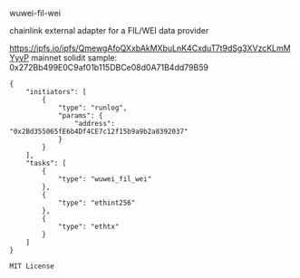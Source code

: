 wuwei-fil-wei

chainlink external adapter for a FIL/WEI data provider

https://ipfs.io/ipfs/QmewgAfoQXxbAkMXbuLnK4CxduT7t9dSg3XVzcKLmMYyvP mainnet solidit sample: 0x272Bb499E0C9af01b115DBCe08d0A71B4dd79B59

``` 
{
	"initiators": [
		{
			"type": "runlog",
			"params": {
				"address": "0x2Bd355065fE6b4Df4CE7c12f15b9a9b2a8392037"
			}
		}
	],
	"tasks": [
		{
			"type": "wuwei_fil_wei"
		},
		{
			"type": "ethint256"
		},
		{
			"type": "ethtx"
		}
	]
}
```

```
MIT License
```

